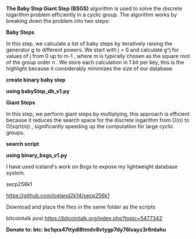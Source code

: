 **The Baby Step Giant Step (BSGS)** algorithm is used to solve the discrete logarithm problem efficiently in a cyclic group. The algorithm works by breaking down the problem into two steps:




**Baby Steps**

In this step, we calculate a list of baby steps by iteratively raising the generator g to different powers. We start with j = 0 and calculate g^j for values of j from 0 up to m-1 , where m is typically chosen as the square root of the group order n . We store each calculation in 1 bit per key, this is the highlight because it considerably minimizes the size of our database.


**create binary baby step**

**using babyStep_db_v1.py**



**Giant Steps**

In this step, we perform giant steps by multiplying, this approach is efficient because it reduces the search space for the discrete logarithm from O(n) to O(sqrt(n)) , significantly speeding up the computation for large cyclic groups.


**search script**

**using binary_bsgs_v1.py**




I have used iceland's work on Bsgs to expose my lightweight database system.

secp256k1

https://github.com/iceland2k14/secp256k1

Download and place the files in the same folder as the scripts


bitcointalk post https://bitcointalk.org/index.php?topic=5477342

**Donate to: btc: bc1qxs47ttydl8tmdv8vtygp7dy76lvayz3r6rdahu**

